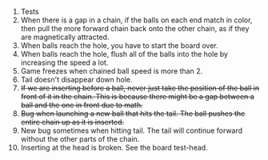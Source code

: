 1. Tests
2. When there is a gap in a chain, if
   the balls on each end match in color, then pull the more
   forward chain back onto the other chain, as if they are
   magnetically attracted.
3. When balls reach the hole, you have to start the board over.
4. When balls reach the hole, flush all of the balls into the
   hole by increasing the speed a lot.
5. Game freezes when chained ball speed is more than 2.
6. Tail doesn't disappear down hole.
7. ~~If we are inserting before a ball, never just take the
   position of the ball in front of it in the chain. This is
   because there might be a gap between a ball and the one in
   front due to math.~~
8. ~~Bug when launching a new ball that hits the tail. The ball
   pushes the entire chain up as it is inserted.~~
9. New bug sometimes when hitting tail. The tail will continue
   forward without the other parts of the chain.
10. Inserting at the head is broken. See the board test-head.
